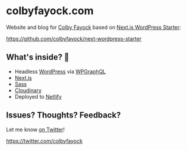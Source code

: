 # colbyfayock.com

Website and blog for [Colby Fayock](https://twitter.com/colbyfayock) based on [Next.js WordPress Starter](https://github.com/colbyfayock/next-wordpress-starter):

https://github.com/colbyfayock/next-wordpress-starter

## What's inside? 🧐

* Headless [WordPress](https://wordpress.org/) via [WPGraphQL](https://www.wpgraphql.com/)
* [Next.js](https://nextjs.org/)
* [Sass](https://sass-lang.com/)
* [Cloudinary](https://cloudinary.com/)
* Deployed to [Netlify](https://netlify.com/)

## Issues? Thoughts? Feedback?

Let me know [on Twitter](https://twitter.com/colbyfayock)!

https://twitter.com/colbyfayock
